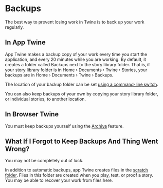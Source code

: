 # Backups

The best way to prevent losing work in Twine is to back up your work regularly.

## In App Twine

App Twine makes a backup copy of your work every time you start the application,
and every 20 minutes while you are working. By default, it creates a folder
called Backups next to the story library folder. That is, if your story library
folder is in Home › Documents › Twine › Stories, your backups are in Home ›
Documents › Twine › Backups.

The location of your backup folder can be set [using a command-line switch](../customizing/command-line.md).

You can also keep backups of your own by copying your story library folder, or
individual stories, to another location.

## In Browser Twine

You must keep backups yourself using the
[Archive](../story-library/exporting.md) feature.

## What If I Forgot to Keep Backups And Thing Went Wrong?

You may not be completely out of luck.

In addition to automatic backups, app Twine creates files in the [scratch
folder](../publishing/scratch.md). Files in this folder are created when you
play, test, or proof a story. You may be able to recover your work from files
here.
